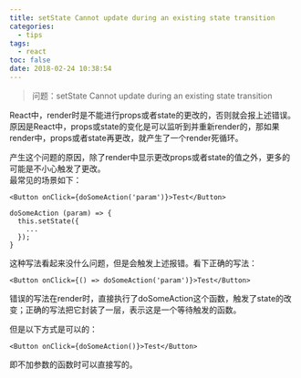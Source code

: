 ```yaml
---
title: setState Cannot update during an existing state transition
categories:
  - tips
tags:
  - react
toc: false
date: 2018-02-24 10:38:54
---
```

> 问题：setState Cannot update during an existing state transition

<!-- more -->
React中，render时是不能进行props或者state的更改的，否则就会报上述错误。  
原因是React中，props或state的变化是可以监听到并重新render的，那如果render中，props或者state再更改，就产生了一个render死循环。

产生这个问题的原因，除了render中显示更改props或者state的值之外，更多的可能是不小心触发了更改。  
最常见的场景如下：

```
<Button onClick={doSomeAction('param')}>Test</Button>

doSomeAction (param) => {
  this.setState({
    ...
  });
}

```
这种写法看起来没什么问题，但是会触发上述报错。看下正确的写法：
```
<Button onClick={() => doSomeAction('param')}>Test</Button>
```

错误的写法在render时，直接执行了doSomeAction这个函数，触发了state的改变；正确的写法把它封装了一层，表示这是一个等待触发的函数。

但是以下方式是可以的：
```
<Button onClick={doSomeAction()}>Test</Button>
```
即不加参数的函数时可以直接写的。
